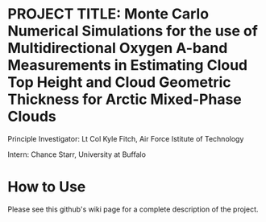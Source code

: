 # PROJECT TITLE: Monte Carlo Numerical Simulations for the use of Multidirectional Oxygen A-band Measurements in Estimating Cloud Top Height and Cloud Geometric Thickness for Arctic Mixed-Phase Clouds 

Principle Investigator:	Lt Col Kyle Fitch, Air Force Istitute of Technology

Intern:	Chance Starr, University at Buffalo

# How to Use
Please see this github's wiki page for a complete description of the project.

